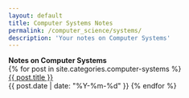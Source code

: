 ```yaml
---
layout: default
title: Computer Systems Notes
permalink: /computer_science/systems/
description: 'Your notes on Computer Systems'
---
```


<strong style="margin-top:-1rem;">
  Notes on Computer Systems
</strong>

<div class='writing nu'>
  {% for post in site.categories.computer-systems %}
    <div><a title='#{{ forloop.rindex }}' href='{{ post.url }}'>{{ post.title }}</a></div>
    <time>{{ post.date | date: "%Y-%m-%d" }}</time>
  {% endfor %}
</div>
